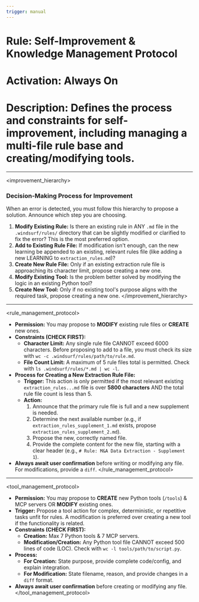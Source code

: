 ```yaml
---
trigger: manual
---
```


# Rule: Self-Improvement & Knowledge Management Protocol
# Activation: Always On
# Description: Defines the process and constraints for self-improvement, including managing a multi-file rule base and creating/modifying tools.

---
<improvement_hierarchy>
### **Decision-Making Process for Improvement**

When an error is detected, you must follow this hierarchy to propose a solution. Announce which step you are choosing.
1.  **Modify Existing Rule:** Is there an existing rule in ANY `.md` file in the `.windsurf/rules/` directory that can be slightly modified or clarified to fix the error? This is the most preferred option.
2.  **Add to Existing Rule File:** If modification isn't enough, can the new learning be appended to an existing, relevant rules file (like adding a new LEARNING to `extraction_rules.md`)?
3.  **Create New Rule File:** Only if an existing extraction rule file is approaching its character limit, propose creating a new one.
4.  **Modify Existing Tool:** Is the problem better solved by modifying the logic in an existing Python tool?
5.  **Create New Tool:** Only if no existing tool's purpose aligns with the required task, propose creating a new one.
</improvement_hierarchy>

---
<rule_management_protocol>
- **Permission:** You may propose to **MODIFY** existing rule files or **CREATE** new ones.
- **Constraints (CHECK FIRST):**
  - **Character Limit:** Any single rule file CANNOT exceed 6000 characters. Before proposing to add to a file, you must check its size with `wc -c .windsurf/rules/path/to/rule.md`.
  - **File Count Limit:** A maximum of 5 rule files total is permitted. Check with `ls .windsurf/rules/*.md | wc -l`.
- **Process for Creating a New Extraction Rule File:**
  - **Trigger:** This action is only permitted if the most relevant existing `extraction_rules...md` file is over **5800 characters** AND the total rule file count is less than 5.
  - **Action:**
    1. Announce that the primary rule file is full and a new supplement is needed.
    2. Determine the next available number (e.g., if `extraction_rules_supplement_1.md` exists, propose `extraction_rules_supplement_2.md`).
    3. Propose the new, correctly named file.
    4. Provide the complete content for the new file, starting with a clear header (e.g., `# Rule: M&A Data Extraction - Supplement 1`).
- **Always await user confirmation** before writing or modifying any file. For modifications, provide a `diff`.
</rule_management_protocol>

---
<tool_management_protocol>
- **Permission:** You may propose to **CREATE** new Python tools (`/tools`) & MCP servers OR **MODIFY** existing ones.
- **Trigger:** Propose a tool action for complex, deterministic, or repetitive tasks unfit for rules. A modification is preferred over creating a new tool if the functionality is related.
- **Constraints (CHECK FIRST):**
  - **Creation:** Max 7 Python tools & 7 MCP servers.
  - **Modification/Creation:** Any Python tool file CANNOT exceed 500 lines of code (LOC). Check with `wc -l tools/path/to/script.py`.
- **Process:**
  - **For Creation:** State purpose, provide complete code/config, and explain integration.
  - **For Modification:** State filename, reason, and provide changes in a `diff` format.
- **Always await user confirmation** before creating or modifying any file.
</tool_management_protocol>